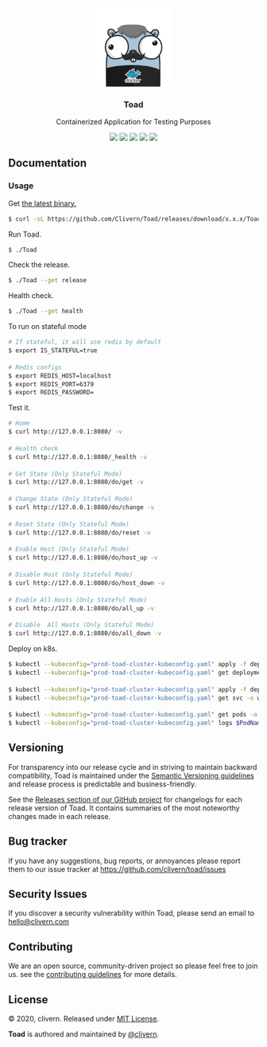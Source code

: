<p align="center">
    <img alt="Toad Logo" src="https://raw.githubusercontent.com/clivern/Toad/master/assets/img/gopher.png?v=0.2.1" width="150" />
    <h3 align="center">Toad</h3>
    <p align="center">Containerized Application for Testing Purposes</p>
    <p align="center">
        <a href="https://travis-ci.com/Clivern/Toad"><img src="https://travis-ci.com/Clivern/Toad.svg?branch=master"></a>
        <a href="https://github.com/Clivern/Toad/releases"><img src="https://img.shields.io/badge/Version-0.2.1-red.svg"></a>
        <a href="https://goreportcard.com/report/github.com/Clivern/Toad"><img src="https://goreportcard.com/badge/github.com/clivern/Toad?v=0.2.1"></a>
        <a href="https://hub.docker.com/r/clivern/toad"><img src="https://img.shields.io/badge/Docker-Latest-green"></a>
        <a href="https://github.com/Clivern/Toad/blob/master/LICENSE"><img src="https://img.shields.io/badge/LICENSE-MIT-orange.svg"></a>
    </p>
</p>

## Documentation

### Usage

Get [the latest binary.](https://github.com/Clivern/Toad/releases)

```zsh
$ curl -sL https://github.com/Clivern/Toad/releases/download/x.x.x/Toad_x.x.x_OS_x86_64.tar.gz | tar xz
```

Run Toad.

```zsh
$ ./Toad
```

Check the release.

```zsh
$ ./Toad --get release
```

Health check.

```zsh
$ ./Toad --get health
```

To run on stateful mode

```zsh
# If stateful, it will use redis by default
$ export IS_STATEFUL=true

# Redis configs
$ export REDIS_HOST=localhost
$ export REDIS_PORT=6379
$ export REDIS_PASSWORD=
```

Test it.

```zsh
# Home
$ curl http://127.0.0.1:8080/ -v

# Health check
$ curl http://127.0.0.1:8080/_health -v

# Get State (Only Stateful Mode)
$ curl http://127.0.0.1:8080/do/get -v

# Change State (Only Stateful Mode)
$ curl http://127.0.0.1:8080/do/change -v

# Reset State (Only Stateful Mode)
$ curl http://127.0.0.1:8080/do/reset -v

# Enable Host (Only Stateful Mode)
$ curl http://127.0.0.1:8080/do/host_up -v

# Disable Host (Only Stateful Mode)
$ curl http://127.0.0.1:8080/do/host_down -v

# Enable All Hosts (Only Stateful Mode)
$ curl http://127.0.0.1:8080/do/all_up -v

# Disable  All Hosts (Only Stateful Mode)
$ curl http://127.0.0.1:8080/do/all_down -v
```

Deploy on k8s.

```zsh
$ kubectl --kubeconfig="prod-toad-cluster-kubeconfig.yaml" apply -f deployment/k8s/deployment.yaml --record
$ kubectl --kubeconfig="prod-toad-cluster-kubeconfig.yaml" get deployments -o wide

$ kubectl --kubeconfig="prod-toad-cluster-kubeconfig.yaml" apply -f deployment/k8s/service.yml --record
$ kubectl --kubeconfig="prod-toad-cluster-kubeconfig.yaml" get svc -o wide

$ kubectl --kubeconfig="prod-toad-cluster-kubeconfig.yaml" get pods -o wide
$ kubectl --kubeconfig="prod-toad-cluster-kubeconfig.yaml" logs $PodName
```


## Versioning

For transparency into our release cycle and in striving to maintain backward compatibility, Toad is maintained under the [Semantic Versioning guidelines](https://semver.org/) and release process is predictable and business-friendly.

See the [Releases section of our GitHub project](https://github.com/clivern/toad/releases) for changelogs for each release version of Toad. It contains summaries of the most noteworthy changes made in each release.


## Bug tracker

If you have any suggestions, bug reports, or annoyances please report them to our issue tracker at https://github.com/clivern/toad/issues


## Security Issues

If you discover a security vulnerability within Toad, please send an email to [hello@clivern.com](mailto:hello@clivern.com)


## Contributing

We are an open source, community-driven project so please feel free to join us. see the [contributing guidelines](CONTRIBUTING.md) for more details.


## License

© 2020, clivern. Released under [MIT License](https://opensource.org/licenses/mit-license.php).

**Toad** is authored and maintained by [@clivern](http://github.com/clivern).
